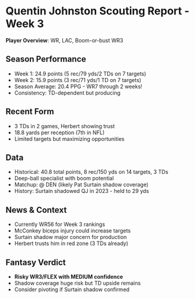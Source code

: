 # Quentin Johnston Scouting Report - Week 3

**Player Overview**: WR, LAC, Boom-or-bust WR3

## Season Performance
- Week 1: 24.9 points (5 rec/79 yds/2 TDs on 7 targets)
- Week 2: 15.9 points (3 rec/71 yds/1 TD on 7 targets)
- Season Average: 20.4 PPG - WR7 through 2 weeks!
- Consistency: TD-dependent but producing

## Recent Form
- 3 TDs in 2 games, Herbert showing trust
- 18.8 yards per reception (7th in NFL)
- Limited targets but maximizing opportunities

## Data
- Historical: 40.8 total points, 8 rec/150 yds on 14 targets, 3 TDs
- Deep-ball specialist with boom potential
- Matchup: @ DEN (likely Pat Surtain shadow coverage)
- History: Surtain shadowed QJ in 2023 - held to 29 yds

## News & Context
- Currently WR56 for Week 3 rankings
- McConkey biceps injury could increase targets
- Surtain shadow major concern for production
- Herbert trusts him in red zone (3 TDs already)

## Fantasy Verdict
- **Risky WR3/FLEX with MEDIUM confidence**
- Shadow coverage huge risk but TD upside remains
- Consider pivoting if Surtain shadow confirmed